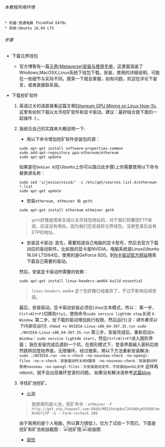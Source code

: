 ###### 本教程所用环境

    * 机器:普通电脑 ThinkPad E470c
    * 系统:Ubuntu 16.04 LTS

###### 步骤

* 下载元界钱包
	* 官方博客有一篇[元界(Metaverse)安装与使用手册](https://blog.mvs.live/mvs-user-guide-zh/)，这里面涵盖了Windows,MacOSX,Linux系统下钱包下载，安装，使用的详细说明，可能在一些细节与实际不同，摸索一下就会掌握，如有问题，欢迎在评论下留言，或者直接联系我。

* 下载挖矿软件
	1. 英语过关的请直接看这篇文章[Ethereum GPU Mining on Linux How-To](https://www.meebey.net/posts/ethereum_gpu_mining_on_linux_howto/),这里有如何下载以太币挖矿软件和显卡驱动。建议：最好结合我下面的一起操作 :) 。
	2. 我结合自己的实践来大概说明一下:
		* 用以下命令增加挖矿软件安装包的源：
        ```
        sudo apt-get install software-properties-common
        sudo add-apt-repository ppa:ethereum/ethereum
        sudo apt-get update
        ```
        如果是在`Debian 8`(在Ubuntu上你可以跳过此步骤)上你需要使用以下命令替换源名称：
        ```
        sudo sed 's/jessie/vivid/' -i /etc/apt/sources.list.d/ethereum-*.list
        sudo apt-get update
        ```

        * 安装`ethereum, ethminer 和 geth`:
        ```
        sudo apt-get install ethereum ethminer geth
        ```
        > `geth`好像是用来生成以太币钱包地址的，对于我们将要挖ETP来说，应该没有用处。因为我们在安装好元界钱包，注册登录后会有ETP的地址。

        * 安装显卡驱动:
        首先，需要知道自己电脑的显卡型号，然后去官方下载对应的驱动软件。比如我的显卡是NVIDIA，电脑系统是Linux(Ubuntu 16.04 LTS)64位，使用的是GeForce 920。到[N卡驱动官方网站](https://www.geforce.com/drivers)搜索下载自己需要的驱动。

        然后，安装显卡驱动所需要的依赖：
        ```
        sudo apt-get install linux-headers-amd64 build-essential
        ```
        > `linux-headers-amd64` 这个包好像已经废弃了，不过不影响后续安装。

        最后，安装驱动。显卡驱动安装必须在Linux文本模式，所以：
            第一步，`Ctrl+Alt+F1`切换到`tty1`，使用命令`sudo service lightdm stop`关闭 `X-Window`.
            第二步，给下载的驱动增加执行权限，然后运行(*注：请先看完以下内容在运行*).
            ```
            chmod +x NVIDIA-Linux-x86_64-367.35.run
            sudo ./NVIDIA-Linux-x86_64-367.35.run
            ```
            第三步，安装完成后，重新启动`X-Window`：`sudo service lightdm start`，然后`Ctrl+Alt+F7`进入图形界面；
            我在安装完成后遇到一个坑，在图形模式下，登录界面输入密码后依然跳转回登陆界面，无限循环。经过搜索，用以下方法重新安装解决:
            ```
            sudo ./NVIDIA.run -no-x-check -no-nouveau-check -no-opengl-files
            -no-x-check：安装驱动时关闭X服务
            -no-nouveau-check：安装驱动时禁用nouveau
            -no-opengl-files：只安装驱动文件，不安装OpenGL文件
            ```
            这样再reboot，就不会出现循环登录的问题。
            如果没有解决请参考[这篇blog](http://blog.csdn.net/chaihuimin/article/details/71006654?locationNum=2&fps=1).

	3. 寻找矿池挖矿。
		* [火池](http://etp.huopool.com/)
		> 我使用的是火池，挖矿命令：`ethminer -F http://get.etp.huopool.com:8888/MEEihkdp6w7JKVA6hyKVGU9FomAV4G7jYP -G --farm-recheck 200`

        由于我用的是个人电脑，所以算力很低:)，仅为了试验一下而已，下面是挖矿和矿池收益截图：
        ![挖矿图](http://blog.blianb.com/wp-content/uploads/2017/08/miner.png)
        ![收益图](http://blog.blianb.com/wp-content/uploads/2017/08/huopool-1.png)
        * [双优](http://uupool.cn/)